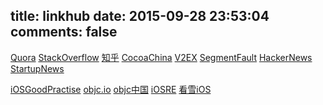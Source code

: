 title: linkhub
date: 2015-09-28 23:53:04
comments: false
---

[Quora](https://www.quora.com/) [StackOverflow](http://stackoverflow.com/) [知乎](http://www.zhihu.com/) [CocoaChina](http://www.cocoachina.com/) [V2EX](http://v2ex.com/) [SegmentFault](http://segmentfault.com/) [HackerNews](https://news.ycombinator.com/) [StartupNews](http://news.dbanotes.net/)

[iOSGoodPractise](https://github.com/futurice/ios-good-practices) [objc.io](https://www.objc.io/) [objc中国](http://objccn.io/) [iOSRE](http://bbs.iosre.com/) [看雪iOS](http://www.kanxue.com/bbs/forumdisplay.php?f=166)

